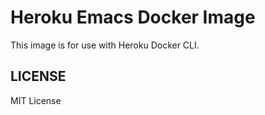 Heroku Emacs Docker Image
==============================

This image is for use with Heroku Docker CLI.

LICENSE
--------------------

MIT License
